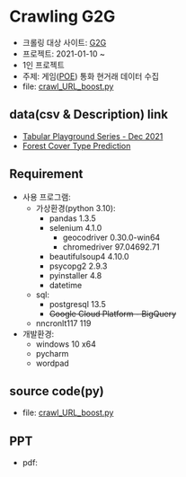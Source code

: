 # Crawling G2G

 - 크롤링 대상 사이트: [G2G](https://www.g2g.com/)
 - 프로젝트: 2021-01-10 ~ 
 - 1인 프로젝트
 - 주제: 게임([POE](https://poe.game.daum.net/)) 통화 현거래 데이터 수집
 - file: [crawl_URL_boost.py](https://github.com/hangack/project-green/blob/main/crawl-g2g/source/crawl_URL_boost.py)


## data(csv & Description) link

 - [Tabular Playground Series - Dec 2021](https://www.kaggle.com/c/tabular-playground-series-dec-2021/data)
 - [Forest Cover Type Prediction](https://www.kaggle.com/c/forest-cover-type-prediction/data)


## Requirement

 - 사용 프로그램:
   - 가상환경(python 3.10):
     - pandas 1.3.5
     - selenium 4.1.0
       - geocodriver 0.30.0-win64
       - chromedriver 97.04692.71
     - beautifulsoup4 4.10.0
     - psycopg2 2.9.3
     - pyinstaller 4.8
     - datetime
   - sql:
     - postgresql 13.5
     - ~~Google Cloud Platform - BigQuery~~
   - nncronlt117 119
 - 개발환경:
   - windows 10 x64
   - pycharm
   - wordpad


## source code(py)

 - file: [crawl_URL_boost.py](https://github.com/hangack/project-green/blob/main/crawl-g2g/source/crawl_URL_boost.py)


## PPT
 - pdf: []()